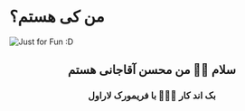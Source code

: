 # من کی هستم؟
<img src="https://github.com/user-attachments/assets/32aa6fdb-7642-4482-a7e9-cc16e1af3637" alt="Just for Fun :D">

<h2 align="center"> سلام 👋🏻 من محسن آقاجانی هستم</h2>

<h3 align="center"> بک اند کار 👨🏻‍💻 با فریمورک لاراول </h3>
